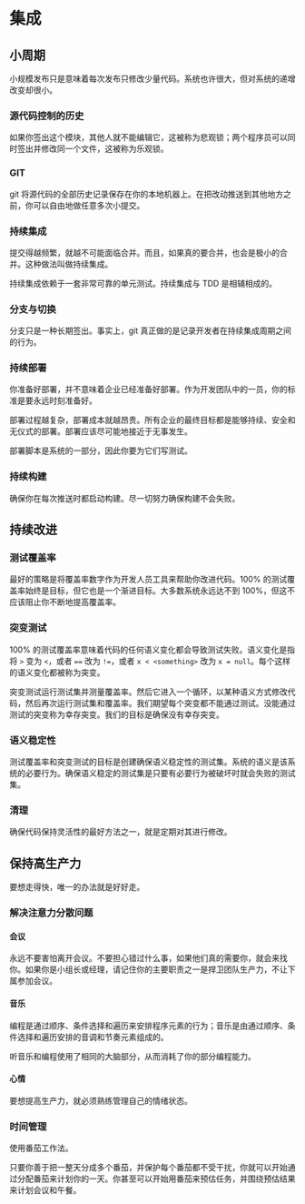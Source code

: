# 集成

## 小周期

小规模发布只是意味着每次发布只修改少量代码。系统也许很大，但对系统的递增改变却很小。

### 源代码控制的历史

如果你签出这个模块，其他人就不能编辑它，这被称为悲观锁；两个程序员可以同时签出并修改同一个文件，这被称为乐观锁。

### GIT

git 将源代码的全部历史记录保存在你的本地机器上。在把改动推送到其他地方之前，你可以自由地做任意多次小提交。

### 持续集成

提交得越频繁，就越不可能面临合并。而且，如果真的要合并，也会是极小的合并。这种做法叫做持续集成。

持续集成依赖于一套非常可靠的单元测试。持续集成与 TDD 是相辅相成的。

### 分支与切换

分支只是一种长期签出。事实上，git 真正做的是记录开发者在持续集成周期之间的行为。

### 持续部署

你准备好部署，并不意味着企业已经准备好部署。作为开发团队中的一员，你的标准是要永远时刻准备好。

部署过程越复杂，部署成本就越昂贵。所有企业的最终目标都是能够持续、安全和无仪式的部署。部署应该尽可能地接近于无事发生。

部署脚本是系统的一部分，因此你要为它们写测试。

### 持续构建

确保你在每次推送时都启动构建。尽一切努力确保构建不会失败。

## 持续改进

### 测试覆盖率

最好的策略是将覆盖率数字作为开发人员工具来帮助你改进代码。100% 的测试覆盖率始终是目标，但它也是一个渐进目标。大多数系统永远达不到 100%，但这不应该阻止你不断地提高覆盖率。

### 突变测试

100% 的测试覆盖率意味着代码的任何语义变化都会导致测试失败。语义变化是指将 `>` 变为 `<`，或者 `==` 改为 `!=`，或者 `x < <something>` 改为 `x = null`。每个这样的语义变化都被称为突变。

突变测试运行测试集并测量覆盖率。然后它进入一个循环，以某种语义方式修改代码，然后再次运行测试集和覆盖率。我们期望每个突变都不能通过测试。没能通过测试的突变称为幸存突变。我们的目标是确保没有幸存突变。

### 语义稳定性

测试覆盖率和突变测试的目标是创建确保语义稳定性的测试集。系统的语义是该系统的必要行为。确保语义稳定的测试集是只要有必要行为被破坏时就会失败的测试集。

### 清理

确保代码保持灵活性的最好方法之一，就是定期对其进行修改。

## 保持高生产力

要想走得快，唯一的办法就是好好走。

### 解决注意力分散问题

#### 会议

永远不要害怕离开会议。不要担心错过什么事，如果他们真的需要你，就会来找你。如果你是小组长或经理，请记住你的主要职责之一是捍卫团队生产力，不让下属参加会议。

#### 音乐

编程是通过顺序、条件选择和遍历来安排程序元素的行为；音乐是由通过顺序、条件选择和遍历安排的音调和节奏元素组成的。

听音乐和编程使用了相同的大脑部分，从而消耗了你的部分编程能力。

#### 心情

要想提高生产力，就必须熟练管理自己的情绪状态。

### 时间管理

使用番茄工作法。

只要你善于把一整天分成多个番茄，并保护每个番茄都不受干扰，你就可以开始通过分配番茄来计划你的一天。你甚至可以开始用番茄来预估任务，并围绕预估结果来计划会议和午餐。